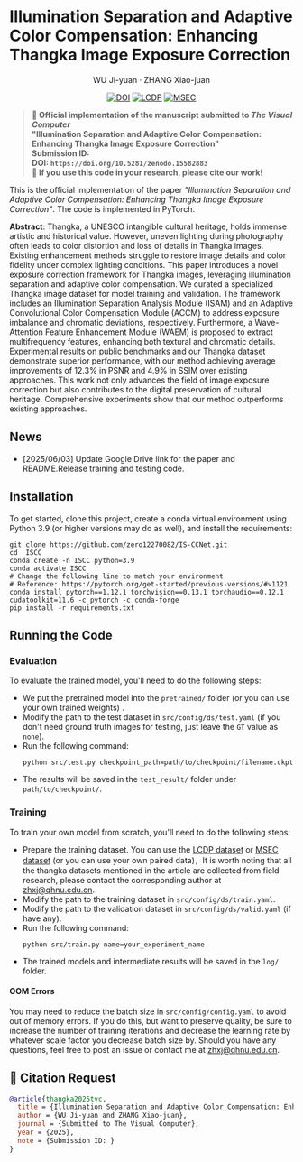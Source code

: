 # Illumination Separation and Adaptive Color Compensation: Enhancing Thangka Image Exposure Correction
<p align="center">
    <p align="center">
        <a >WU Ji-yuan</a>
        ·
        <a >ZHANG Xiao-juan</a>

<div align="center">


[![DOI](https://zenodo.org/badge/DOI/DOI.svg)](https://doi.org/10.5281/zenodo.15582883)
[![LCDP](https://img.shields.io/badge/Dataset-LCDP-%23cda6c3)](https://github.com/onpix/LCDPNet/tree/main)
[![MSEC](https://img.shields.io/badge/Dataset-MSEC-%23cda6c3)](https://github.com/mahmoudnafifi/Exposure_Correction)


</div>


> **🔬 Official implementation of the manuscript submitted to *The Visual Computer***  
> **"Illumination Separation and Adaptive Color Compensation: Enhancing Thangka Image Exposure Correction"**  
> **Submission ID: ` `**  
> **DOI: ` https://doi.org/10.5281/zenodo.15582883 `**  
> **📌 If you use this code in your research, please cite our work!**

This is the official implementation of the paper *"Illumination Separation and Adaptive Color Compensation: Enhancing Thangka Image Exposure Correction"*. The code is implemented in PyTorch.


**Abstract**: Thangka, a UNESCO intangible cultural heritage, holds immense artistic and historical value. However, uneven lighting during photography often leads to color distortion and loss of details in Thangka images. Existing enhancement methods struggle to restore image details and color fidelity under complex lighting
conditions. This paper introduces a novel exposure correction framework for Thangka images, leveraging illumination separation and adaptive color compensation. We curated a specialized Thangka image dataset for model training and validation. The framework includes an Illumination Separation Analysis Module (ISAM) and an Adaptive Convolutional Color Compensation Module (ACCM) to address exposure imbalance and chromatic deviations, respectively. Furthermore, a Wave-Attention Feature Enhancement Module (WAEM) is proposed to extract multifrequency features, enhancing both textural and chromatic details. Experimental results on public benchmarks and our Thangka dataset demonstrate superior performance, with our method achieving average improvements of 12.3% in PSNR and 4.9% in SSIM over existing approaches. This work not only advances the field of image exposure correction but also contributes to the digital preservation of cultural heritage. Comprehensive experiments show that our method outperforms existing approaches.

##  News
- [2025/06/03] Update Google Drive link for the paper and README.Release training and testing code.


## Installation
To get started, clone this project, create a conda virtual environment using Python 3.9 (or higher versions may do as well), and install the requirements:
```
git clone https://github.com/zero12270082/IS-CCNet.git
cd  ISCC
conda create -n ISCC python=3.9
conda activate ISCC
# Change the following line to match your environment
# Reference: https://pytorch.org/get-started/previous-versions/#v1121
conda install pytorch==1.12.1 torchvision==0.13.1 torchaudio==0.12.1 cudatoolkit=11.6 -c pytorch -c conda-forge
pip install -r requirements.txt
```


##  Running the Code

### Evaluation

To evaluate the trained model, you'll need to do the following steps:
- We put the pretrained model into the `pretrained/` folder (or you can use your own trained weights) .
- Modify the path to the test dataset in `src/config/ds/test.yaml` (if you don't need ground truth images for testing, just leave the `GT` value as `none`).
- Run the following command:
    ```
    python src/test.py checkpoint_path=path/to/checkpoint/filename.ckpt
    ```
- The results will be saved in the `test_result/` folder under `path/to/checkpoint/`.

### Training

To train your own model from scratch, you'll need to do the following steps:
- Prepare the training dataset. You can use the [LCDP dataset](https://github.com/onpix/LCDPNet/tree/main) or [MSEC dataset](https://github.com/mahmoudnafifi/Exposure_Correction) (or you can use your own paired data)，It is worth noting that all the thangka datasets mentioned in the article are collected from field research, please contact the corresponding author at [zhxj@qhnu.edu.cn](mailto:zhxj@qhnu.edu.cn).
- Modify the path to the training dataset in `src/config/ds/train.yaml`.
- Modify the path to the validation dataset in `src/config/ds/valid.yaml` (if have any).
- Run the following command:
    ```
    python src/train.py name=your_experiment_name
    ```
- The trained models and intermediate results will be saved in the `log/` folder.

#### OOM Errors

You may need to reduce the batch size in `src/config/config.yaml` to avoid out of memory errors. If you do this, but want to preserve quality, be sure to increase the number of training iterations and decrease the learning rate by whatever scale factor you decrease batch size by.
Should you have any questions, feel free to post an issue or contact me at [zhxj@qhnu.edu.cn](mailto:zhxj@qhnu.edu.cn).

## 📜 Citation Request 
```bibtex
@article{thangka2025tvc,
  title = {Illumination Separation and Adaptive Color Compensation: Enhancing Thangka Image Exposure Correction},
  author = {WU Ji-yuan and ZHANG Xiao-juan},
  journal = {Submitted to The Visual Computer},
  year = {2025},
  note = {Submission ID: }
}

